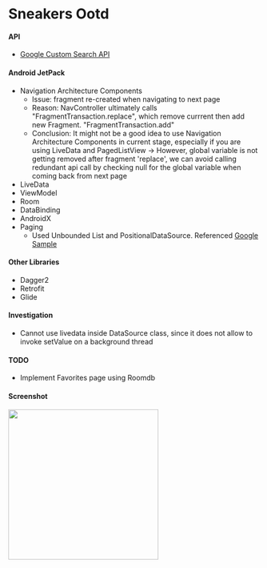 # Sneakers Ootd
#### API
  * [Google Custom Search API](https://developers.google.com/custom-search/v1/overview)
#### Android JetPack
  * Navigation Architecture Components
    - Issue: fragment re-created when navigating to next page
    - Reason: NavController ultimately calls "FragmentTransaction.replace", which remove currrent then add new Fragment. "FragmentTransaction.add"
    - Conclusion: It might not be a good idea to use Navigation Architecture Components in current stage, especially if you are using LiveData and PagedListView -> However, global variable is not getting removed after fragment 'replace', we can avoid calling redundant api call by checking null for the global variable when coming back from next page
  * LiveData
  * ViewModel
  * Room
  * DataBinding
  * AndroidX
  * Paging 
    - Used Unbounded List and PositionalDataSource. Referenced [Google Sample](https://github.com/googlesamples/android-architecture-components/tree/master/PagingWithNetworkSample)
#### Other Libraries
  * Dagger2
  * Retrofit
  * Glide
#### Investigation
  * Cannot use livedata inside DataSource class, since it does not allow to invoke setValue on a background thread
#### TODO
  * Implement Favorites page using Roomdb
#### Screenshot
<img src="https://github.com/TktkOkym/sneakers_ootd_google_custom_search_api/blob/master/Screenshot/sneakersOotd.gif" width="300" />
